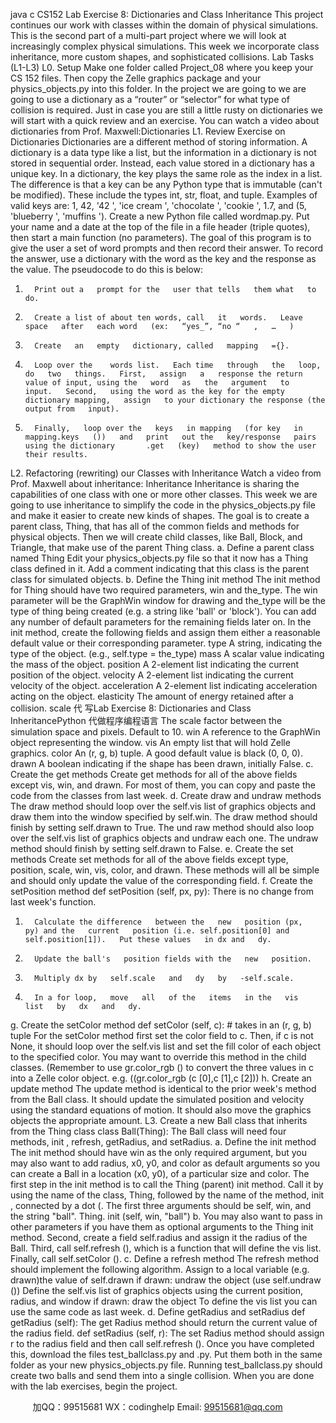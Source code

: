 java c
CS152 
Lab Exercise 8: Dictionaries and Class Inheritance
This project continues our work with classes within the domain   of   physical   simulations.   This   is the second   part of a   multi-part   project where we will look at   increasingly complex   physical   simulations. This week we incorporate class inheritance,   more custom   shapes,   and sophisticated collisions.
Lab Tasks (L1-L3) 
L0. Setup 
Make one folder called Project_08 where you   keep your CS   152 files. Then copy   the   Zelle graphics   package and your physics_objects.py   into this folder.   In the project we   are   going   to we   are going to use a dictionary as   a   “router”   or   “selector” for what   type   of collision   is   required.   Just   in case you are still a little   rusty   on   dictionaries we will   start   with   a   quick   review   and   an   exercise.
You can watch a video about dictionaries from   Prof.   Maxwell:Dictionaries 
L1. Review Exercise on Dictionaries 
Dictionaries are a different   method of storing   information. A dictionary   is a   data type   like   a   list,   but the   information   in a dictionary   is   not stored   in sequential order.   Instead, each   value   stored   in   a dictionary   has a   unique   key.   In a dictionary,   the   key   plays the same   role   as   the   index   in   a   list.         The difference   is that a   key can   be any   Python type that   is   immutable   (can't   be   modified).   These   include the types   int, str, float, and tuple.   Examples of valid keys   are:
1,   42,   '42   ',   'ice   cream   ',   'chocolate   ',   'cookie   ',   1.7, and   (5,
'blueberry   ',   'muffins   ').
Create a   new   Python file called wordmap.py.   Put your name and   a   date   at the   top   of the file   in      a file   header (triple quotes), then start a   main function   (no   parameters). The   goal   of this   program   is to give the   user a set of word   prompts and then   record their   answer.   To   record   the   answer, use a dictionary with the word as the key   and the   response   as   the   value.   The   pseudocode   to   do   this   is   below: 
1.       Print out a   prompt for the   user that tells   them what   to   do.
2.       Create a list of about ten words, call   it   words.   Leave   space   after   each word   (ex:   “yes_”, “no “   ,   …   )
3.       Create   an   empty   dictionary, called   mapping   ={}.
4.       Loop over the    words list.   Each time   through   the   loop,   do   two   things.   First,   assign   a   response the return value of input, using the   word   as   the   argument   to   input.   Second,   using the word as the key for the empty dictionary mapping,   assign   to your dictionary the response (the   output from   input).
5.       Finally,   loop over the   keys   in mapping   (for key   in   mapping.keys   ())   and   print   out the   key/response   pairs   using the dictionary       .get   (key)   method to show the user their results.
L2. Refactoring (rewriting) our Classes with Inheritance 
Watch a video from   Prof.   Maxwell about inheritance: Inheritance 
Inheritance is sharing the capabilities of one class with one or   more   other   classes.   This week   we are going to use inheritance to simplify   the   code   in   the   physics_objects.py   file   and make   it easier to create   new   kinds of shapes. The goal   is to   create   a parent class,   Thing,   that   has all of the common fields and methods for   physical   objects. Then we   will   create child classes, like Ball, Block, and      Triangle,   that   make   use   of the   parent   Thing   class.
a. Define a parent class named Thing 
Edit your physics_objects.py file so   that it now   has   a   Thing   class   defined   in   it.   Add a comment   indicating that this class is the   parent   class for   simulated   objects.
b. Define the Thing   init  method 
The   init   method for Thing   should have   two   required   parameters,   win   and   the_type. The win   parameter will be the GraphWin window for drawing and the_type   will be the type of thing   being created   (e.g.   a   string   like   'ball'   or   'block').
You can add any number of default   parameters for the   remaining fields   later   on.
In the   init   method, create   the following   fields   and   assign   them   either   a   reasonable default value or their corresponding parameter.
type                                                                      A string,   indicating   the   type   of the   object.      (e.g.,   self.type
=   the_type)
mass                                                                   A scalar value indicating the mass   of the object.
position                                                       A 2-element list indicating   the   current   position   of the   object.
velocity                                                       A 2-element   list   indicating the   current   velocity   of the   object.
acceleration                                  A 2-element list indicating acceleration   acting   on   the   object.
elasticity                                                   The amount of energy   retained after a   collision.
scale                                                             代 写Lab Exercise 8: Dictionaries and Class InheritancePython
代做程序编程语言      The scale factor between the simulation   space   and   pixels.
Default to   10.
win                                                                            A reference to the GraphWin   object   representing the window.
vis                                                                               An   empty list   that   will   hold   Zelle   graphics.
color                                                                      An (r, g,   b) tuple. A good default value   is   black   (0,   0,   0).
drawn                                                                A boolean   indicating   if the shape   has been drawn,   initially False.
c. Create the get methods 
Create get   methods for all of the above fields except vis, win, and   drawn.   For   most   of them,   you can copy and paste the   code from   the   classes from   last week.
d. Create draw and undraw methods 
The draw method should loop over the   self.vis   list   of graphics   objects   and   draw   them   into the window specified by   self.win. The draw   method should finish   by   setting self.drawn   to True.
The und   raw   method should also loop over the   self.vis   list of graphics   objects   and   undraw each one. The undraw method   should finish   by   setting   self.drawn   to   False.
e. Create the set methods Create set methods for all of the above fields except   type, position,   scale,   win, vis, color, and drawn.   These   methods will   all   be   simple   and   should   only   update   the   value of the corresponding field.
f. Create the setPosition method 
def   setPosition   (self,   px,   py):
There   is   no change from last week's function.
1.       Calculate the difference   between the   new   position (px,   py) and the   current   position (i.e. self.position[0] and self.position[1]).   Put these values   in dx and   dy.
2.       Update the ball's   position fields with the   new   position.
3.       Multiply dx by   self.scale   and   dy   by   -self.scale.
4.       In a for loop,   move   all   of the   items   in the   vis   list   by   dx   and   dy.
g. Create the setColor method 
def   setColor   (self, c):   #   takes   in   an   (r,   g, b)   tuple
For the   setColor method first set the color field to       c. Then,   if c   is   not   None,   it   should         loop over the   self.vis   list and set the fill color of each object   to   the   specified   color.   You   may want to override this   method   in the child classes. (Remember   to   use gr.color_rgb   () to convert the three values   in c   into   a   Zelle   color   object.   e.g.   ((gr.color_rgb   (c   [0],c   [1],c   [2]))
h. Create an update method 
The update   method   is   identical to the   prior week's   method from the   Ball class.   It should update the simulated   position and velocity using the standard   equations   of   motion.   It   should   also move the graphics objects the   appropriate   amount. 
L3. Create a new Ball class that inherits from the Thing class 
class   Ball(Thing):
The   Ball class will need four methods,   init   ,   refresh, getRadius, and setRadius.
a. Define the   init  method 
The   init   method should   have win as the   only   required   argument,   but you   may
also want to add radius, x0, y0, and color   as   default   arguments   so   you   can   create   a   Ball   in a location (x0,   y0),   of a   particular   size   and   color.
The first step   in the    init   method   is to   call the   Thing   (parent)   init   method.   Call   it   by   using the   name of the class,   Thing, followed   by the   name of the   method,
init   , connected   by a dot (. The first three   arguments   should   be   self,   win,   and   the   string   "ball".
Thing.   init   (self, win,   "ball")
b.         You   may also want to   pass   in other parameters   if you   have them as optional   arguments      to the   Thing   init   method. Second, create a field   self.radius   and assign   it               the   radius   of the   Ball. Third, call   self.refresh   (), which   is a function that will define   the vis   list.
Finally, call   self.setColor   ().
c. Define a refresh method 
The refresh method should   implement the following   algorithm.
Assign to a local variable   (e.g. drawn)the   value   of   self.drawn
if   drawn:
undraw the object   (use   self.undraw   ())
Define the self.vis list of graphics   objects   using   the   current   position,
radius, and window
if   drawn:
draw the   object
To define the vis   list you can use   the   same   code   as   last   week.
d. Define getRadius and setRadius def   getRadius   (self):
The get   Radius   method should return the current value of the   radius field.   def   setRadius   (self, r):
The set   Radius   method should assign r to the   radius field   and then   call   self.refresh   ().
Once   you   have   completed   this, download   the   files   test_ballclass.py   and .py.   Put them   both   in the same folder as your new   physics_objects.py file.
Running   test_ballclass.py   should create two balls and send them   into a   single   collision.   When you are done with the lab   exercises,   begin the   project.



         
加QQ：99515681  WX：codinghelp  Email: 99515681@qq.com

